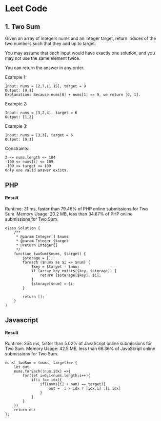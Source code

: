 # Leet Code

## 1. Two Sum

Given an array of integers nums and an integer target, return indices of the two numbers such that they add up to target.

You may assume that each input would have exactly one solution, and you may not use the same element twice.

You can return the answer in any order.


Example 1:
```
Input: nums = [2,7,11,15], target = 9
Output: [0,1]
Explanation: Because nums[0] + nums[1] == 9, we return [0, 1].
```
Example 2:
```
Input: nums = [3,2,4], target = 6
Output: [1,2]
```

Example 3:
```
Input: nums = [3,3], target = 6
Output: [0,1]
```
 

Constraints:
```
2 <= nums.length <= 104
-109 <= nums[i] <= 109
-109 <= target <= 109
Only one valid answer exists.
```

## PHP

#### Result
Runtime: 31 ms, faster than 79.46% of PHP online submissions for Two Sum.
Memory Usage: 20.2 MB, less than 34.87% of PHP online submissions for Two Sum.

```
class Solution {
    /**
     * @param Integer[] $nums
     * @param Integer $target
     * @return Integer[]
     */
    function twoSum($nums, $target) {
        $storage = [];
        foreach ($nums as $i => $num) {
            $key = $target - $num;
            if (array_key_exists($key, $storage)) {
                return [$storage[$key], $i];
            }
            $storage[$num] = $i;
        }

        return [];
    }
}
```

## Javascript

#### Result
Runtime: 354 ms, faster than 5.02% of JavaScript online submissions for Two Sum.
Memory Usage: 42.5 MB, less than 66.36% of JavaScript online submissions for Two Sum.

```
const twoSum = (nums, target)=> {
    let out
    nums.forEach((num,idx) =>{   
        for(let i=0;i<nums.length;i++){
            if(i !== idx){
                if((nums[i] + num) == target){
                    out =  i > idx ? [idx,i] :[i,idx]
                } 
            }
        }
    })
    return out
};
```

